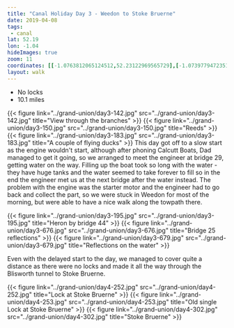 ```yaml
---
title: "Canal Holiday Day 3 - Weedon to Stoke Bruerne"
date: 2019-04-08
tags: 
 - canal
lat: 52.19
lon: -1.04
hideImages: true
zoom: 11
coordinates: [[-1.0763812065124512,52.23122969565729],[-1.0739779472351074,52.22908744659406],[-1.073591709136963,52.22861429789497],[-1.0728192329406738,52.227168534515656],[-1.0721540451049805,52.22601188991521],[-1.0715532302856445,52.22547298839148],[-1.0705018043518066,52.2250129453305],[-1.0693860054016113,52.22478949412394],[-1.0678625106811523,52.224723772966854],[-1.0648798942565918,52.22477634990032],[-1.0635924339294434,52.224894647772985],[-1.0636138916015625,52.224894647772985],[-1.0628843307495117,52.2250260894841],[-1.0621976852416992,52.22565700428132],[-1.0614681243896484,52.225998746053406],[-1.0605883598327637,52.22601188991521],[-1.058356761932373,52.22574901194025],[-1.057112216949463,52.22614332831907],[-1.0566186904907227,52.22626162254985],[-1.0563182830810547,52.226958237738515],[-1.055910587310791,52.22723425205424],[-1.0552668571472168,52.22735254337855],[-1.0537004470825195,52.2272211085543],[-1.052391529083252,52.22727368253069],[-1.0518121719360352,52.2272211085543],[-1.0504388809204102,52.226655934376346],[-1.0496020317077637,52.226327341430775],[-1.0490226745605469,52.225985602187734],[-1.0482072830200195,52.225052377779626],[-1.048121452331543,52.224828926771515],[-1.0481858253479004,52.22421114460302],[-1.0477137565612793,52.22375108846848],[-1.0466623306274414,52.22364593211137],[-1.0456323623657227,52.223737943937465],[-1.044645309448242,52.223935111494264],[-1.0437870025634766,52.22377737751887],[-1.0427570343017578,52.223159580720385],[-1.0420703887939453,52.222699513691154],[-1.041598320007324,52.22244976102203],[-1.0412335395812986,52.22189767119017],[-1.0415124893188477,52.22126670297772],[-1.0423064231872559,52.22056999849539],[-1.0439157485961912,52.21996530272626],[-1.0445380210876465,52.219531494167626],[-1.0447311401367188,52.21903195179045],[-1.04445219039917,52.21850611163905],[-1.0435724258422852,52.217046872609025],[-1.043229103088379,52.215377234010276],[-1.0430359840393066,52.2148907920613],[-1.0426712036132812,52.214338608258196],[-1.0418128967285156,52.21389159729481],[-1.0391950607299805,52.21340513907638],[-1.0382509231567383,52.21315533413726],[-1.0358476638793945,52.21240591089127],[-1.0342597961425781,52.21226128389722],[-1.0303115844726562,52.21252424171802],[-1.027071475982666,52.212774050206036],[-1.0248398780822754,52.212879232307046],[-1.0240674018859863,52.212695163466854],[-1.023402214050293,52.212300727669586],[-1.0229730606079102,52.21173536358597],[-1.0226726531982422,52.21102536128948],[-1.021428108215332,52.20981570161257],[-1.0191965103149414,52.20668621180421],[-1.0182094573974607,52.20560793316626],[-1.0165143013000488,52.20435867519638],[-1.0146260261535645,52.20335924353264],[-1.0123515129089355,52.20251759943371],[-1.0102915763854978,52.20200471474447],[-1.0056352615356445,52.2015181263624],[-1.003403663635254,52.20154442857334],[-1.0017728805541992,52.20182060084811],[-1.0010004043579102,52.20182060084811],[-0.9996485710144043,52.2015181263624],[-0.9982538223266602,52.20175484570025],[-0.9954428672790528,52.20154442857334],[-0.9920525550842285,52.201202498617164],[-0.9899497032165526,52.200729052796234],[-0.9883832931518555,52.20016354145551],[-0.9874391555786133,52.19928238153687],[-0.9871602058410646,52.19848011626801],[-0.9865164756774901,52.197848815383615],[-0.9837913513183594,52.197204353148436],[-0.9823966026306151,52.19674401725938],[-0.9803366661071778,52.195810178382025],[-0.9799504280090331,52.19579702558167],[-0.978255271911621,52.19619160789927],[-0.9737920761108398,52.1964152029911],[-0.9718179702758789,52.196283676602725],[-0.9699726104736327,52.19599431717832],[-0.9688568115234374,52.19579702558167],[-0.9647798538208008,52.193179540861095],[-0.9632992744445801,52.19256131845254],[-0.9603595733642579,52.191903625600965],[-0.9572911262512206,52.191601083621826],[-0.9540510177612305,52.191666853792455],[-0.9527635574340819,52.19171946985888],[-0.9520339965820311,52.191574775526355],[-0.9508323669433593,52.19058821070719],[-0.9489226341247559,52.18866763506749],[-0.9485149383544921,52.187694160937646],[-0.9482789039611815,52.187049551473855],[-0.9469914436340332,52.18579977180878],[-0.9451246261596679,52.1850498871484],[-0.9442019462585449,52.184602581505],[-0.9435796737670898,52.182800157290174],[-0.9426355361938477,52.18141868781871],[-0.9410262107849121,52.180076647811134],[-0.9407901763916016,52.179537188946306],[-0.9412407875061035,52.176681895259165],[-0.9414124488830566,52.17619502965725],[-0.9429788589477539,52.17493178594768],[-0.9428930282592772,52.174208036408096],[-0.9411334991455078,52.17147084076691],[-0.9406614303588867,52.17102339854153],[-0.9395885467529297,52.170852316501396],[-0.9376573562622069,52.1709049571992],[-0.9367561340332031,52.17070755426128],[-0.9357261657714843,52.170233783636654],[-0.9351897239685059,52.169641563261216],[-0.9214997291564943,52.14572243484357],[-0.9201478958129882,52.14465584530113]]
layout: walk
---
```



- No locks
- 10.1 miles


{{< figure link="../grand-union/day3-142.jpg" src="../grand-union/day3-142.jpg" title="View through the branches" >}}
{{< figure link="../grand-union/day3-150.jpg" src="../grand-union/day3-150.jpg" title="Reeds" >}}
{{< figure link="../grand-union/day3-183.jpg" src="../grand-union/day3-183.jpg" title="A couple of flying ducks" >}}
This day got off to a slow start as the engine wouldn't start, although after phoning Calcutt Boats, Dad managed to get it going, so we arranged to meet the engineer at bridge 29, getting water on the way.  Filling up the boat took so long with the water - they have huge tanks and the water seemed to take forever to fill so in the end the engineer met us at the next bridge after the water instead. The problem with the engine was the starter motor and the engineer had to go back and collect the part, so we were stuck in Weedon for most of the morning, but were able to have a nice walk along the towpath there. 

{{< figure link="../grand-union/day3-195.jpg" src="../grand-union/day3-195.jpg" title="Heron by bridge 44" >}}
{{< figure link="../grand-union/day3-676.jpg" src="../grand-union/day3-676.jpg" title="Bridge 25 reflections" >}}
{{< figure link="../grand-union/day3-679.jpg" src="../grand-union/day3-679.jpg" title="Reflections on the water" >}}

Even with the delayed start to the day, we managed to cover quite a distance as there were no locks and made it all the way through the Blisworth tunnel to Stoke Bruerne.

{{< figure link="../grand-union/day4-252.jpg" src="../grand-union/day4-252.jpg" title="Lock at Stoke Bruerne" >}}
{{< figure link="../grand-union/day4-253.jpg" src="../grand-union/day4-253.jpg" title="Old single Lock at Stoke Bruerne" >}}
{{< figure link="../grand-union/day4-302.jpg" src="../grand-union/day4-302.jpg" title="Stoke Bruerne" >}}
